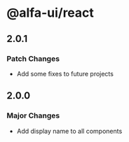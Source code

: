 # @alfa-ui/react

## 2.0.1

### Patch Changes

- Add some fixes to future projects

## 2.0.0

### Major Changes

- Add display name to all components
